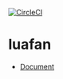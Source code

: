 [![CircleCI](https://circleci.com/gh/luafan/luafan.svg?style=svg)](https://circleci.com/gh/luafan/luafan)

# luafan
* [Document](http://luafan.com/)
